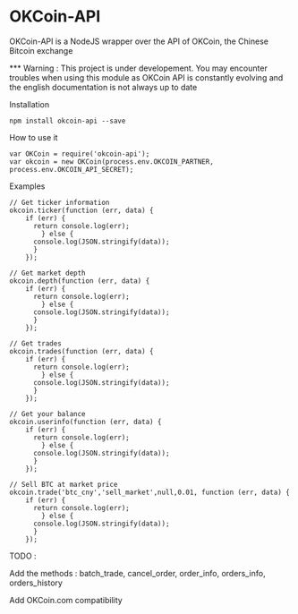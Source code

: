 OKCoin-API
==========

OKCoin-API is a NodeJS wrapper over the API of OKCoin, the Chinese Bitcoin exchange

*** Warning : This project is under developement. You may encounter troubles when using this module as OKCoin API is constantly evolving and the english documentation is not always up to date 

Installation
```
npm install okcoin-api --save
```

How to use it 
```
var OKCoin = require('okcoin-api');
var okcoin = new OKCoin(process.env.OKCOIN_PARTNER, process.env.OKCOIN_API_SECRET);
```

Examples
```
// Get ticker information
okcoin.ticker(function (err, data) {
    if (err) {
      return console.log(err);
		} else {
      console.log(JSON.stringify(data));
      }
    });

// Get market depth
okcoin.depth(function (err, data) {
    if (err) {
      return console.log(err);
		} else {
      console.log(JSON.stringify(data));
      }
    });
    
// Get trades
okcoin.trades(function (err, data) {
    if (err) {
      return console.log(err);
		} else {
      console.log(JSON.stringify(data));
      }
    });

// Get your balance
okcoin.userinfo(function (err, data) {
    if (err) {
      return console.log(err);
		} else {
      console.log(JSON.stringify(data));
      }
    });
    
// Sell BTC at market price
okcoin.trade('btc_cny','sell_market',null,0.01, function (err, data) {
    if (err) {
      return console.log(err);
		} else {
      console.log(JSON.stringify(data));
      }
    });
```

TODO : 

Add the methods : batch_trade, cancel_order, order_info, orders_info, orders_history

Add OKCoin.com compatibility
